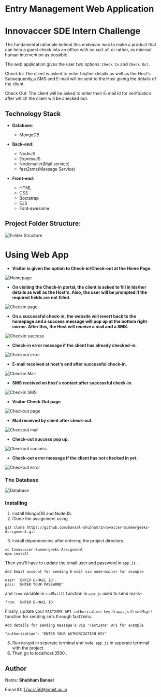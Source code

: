 # Entry Management Web Application
# Innovaccer SDE Intern Challenge

The fundamental rationale behind this endeavor was to make a product that can help a guest check into an office with no sort of, or rather, as minimal human intervention as possible.

The web application gives the user two options: ```Check In``` and ```Check Out```.

Check In: The client is asked to enter his/her details as well as the Host's. Subsequently,a SMS and E-mail will be sent to the Host giving the details of the client.

Check Out: The client will be asked to enter their E-mail Id for verification after which the client will be checked out.

## Technology Stack

* **Database**: 
    - MongoDB
    
* **Back-end**: 
    - NodeJS
    - ExpressJS
    - Nodemailer(Mail service)
    - fast2sms(Message Service)
    
* **Front-end**: 
    - HTML
    - CSS
    - Bootstrap
    - EJS
    - Font-awesome

## Project Folder Structure:

![Folder Structure](https://i.imgur.com/e8E9MDr.png)

# Using Web App

* **Visitor is given the option to Check-in/Check-out at the Home Page.**

![Homepage](https://i.imgur.com/I7hDEPh.png)

* **On visiting the Check-in portal, the client is asked to fill in his/her details as well as the Host's. Also, the user will be prompted if the required fields are not filled.**

![Checkin page](https://i.imgur.com/8nk2Pqp.png)

* **On a successful check-in, the website will revert back to the homepage and a success message will pop up at the bottom right corner. After this, the Host will receive a mail and a SMS.**

![Checkin success](https://i.imgur.com/L6HRIEO.png)

* **Check-in error message if the client has already checked-in.**

![Checkout error](https://i.imgur.com/2y0UscH.png)

* **E-mail received at host's end after successful check-in.**

![Checkin Mail](https://i.imgur.com/jM25ngO.png)

* **SMS received on host's contact after successful check-in.**

![Checkin SMS](https://i.imgur.com/xDiOvFG.jpg)


* **Visitor Check-Out page**

![Checkout page](https://i.imgur.com/iJaaqve.png)

* **Mail received by client after check-out.**

![Checkout mail](https://i.imgur.com/oHl00ar.png)

* **Check-out success pop up.**

![Checkout success](https://i.imgur.com/2kTrr8n.png)

* **Check-out error message if the client has not checked in yet.**

![Checkout error](https://i.imgur.com/zf3UEVn.png)

### The Database

![Database](https://i.imgur.com/9dPFKRD.png)

### Installing

1. Install MongoDB and NodeJS.
2. Clone the assignment using
```
git clone https://github.com/bansal-shubham/Innovaccer-Summergeeks-Assignment.git
```
3. Install dependencies after entering the project directory.
```
cd Innovaccer-Summergeeks-Assignment
npm install
```
Then you'll have to update the email user and password in ```app.js``` -
```
Add Email account for sending E-mail via node-mailer for example

user: 'ENTER E-MAIL ID',                                
pass: 'ENTER YOUR PASSWORD'
```
and ```from``` variable in ```sndMail()``` function in ```app.js``` used to send mails-
```
from: 'ENTER E-MAIL ID'
```
Finally, update your ```FAST2SMS API authorization key``` in ```app.js``` in ```sndMsg()``` function for sending sms through fast2sms.
```
Add details for sending message's via 'Fast2sms' API for example

"authorization": "ENTER YOUR AUTHORIZATION KEY" 
```
5. Run ```mongod``` in seperate terminal and ```node app.js``` in seperate terminal with the project.
6. Then go to localhost:3500 .

## Author

Name: **Shubham Bansal**

Email ID: 17ucs156@lnmiit.ac.in

